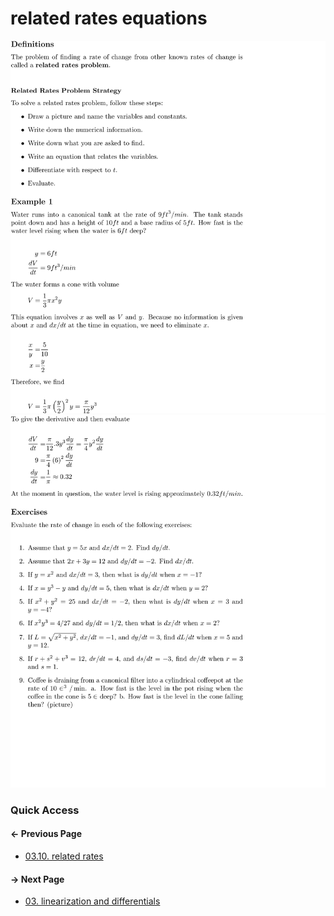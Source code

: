 # related rates equations

![images may take a while to load...](01.related_rates_equations-0.png)
![images may take a while to load...](01.related_rates_equations-1.png)

### Quick Access

#### &#8592; Previous Page

* [03.10. related rates](./../../03.derivatives/10.related_rates/00.README.md)

#### &#8594; Next Page

* [03. linearization and differentials](./../../03.derivatives/linearization_differentials/00.README.md)
